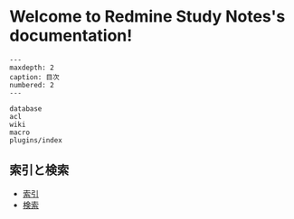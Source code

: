 # Welcome to Redmine Study Notes's documentation!

```{toctree}
---
maxdepth: 2
caption: 目次
numbered: 2
---

database
acl
wiki
macro
plugins/index
```

## 索引と検索

- [索引](genindex)
- [検索](search)
